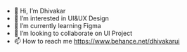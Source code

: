- 👋 Hi, I’m Dhivakar
- 👀 I’m interested in UI&UX Design
- 🌱 I’m currently learning Figma
- 💞️ I’m looking to collaborate on UI Project
- 📫 How to reach me https://www.behance.net/dhivakarui

<!---
Dhivakar001/Dhivakar001 is a ✨ special ✨ repository because its `README.md` (this file) appears on your GitHub profile.
You can click the Preview link to take a look at your changes.
--->
